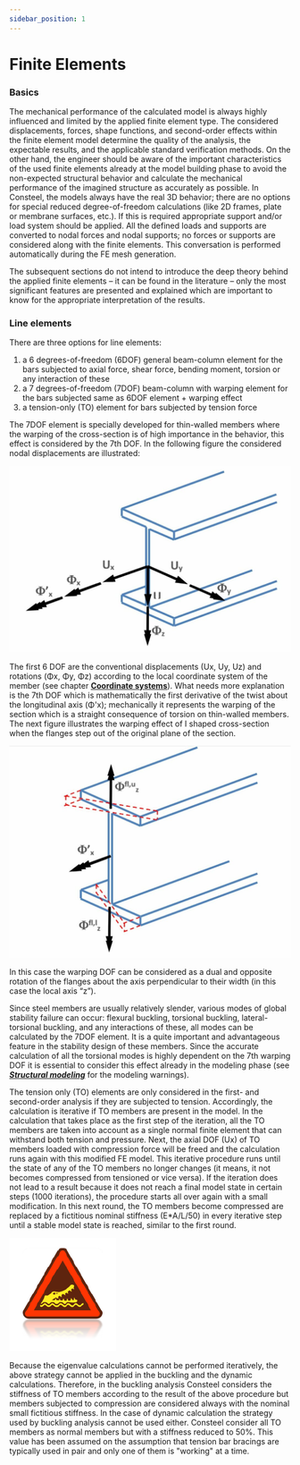```yaml
---
sidebar_position: 1
---
```

# Finite Elements

### Basics

<!-- /wp:heading -->

<!-- wp:paragraph -->

The mechanical performance of the calculated model is always highly influenced and limited by the applied finite element type. The considered displacements, forces, shape functions, and second-order effects within the finite element model determine the quality of the analysis, the expectable results, and the applicable standard verification methods. On the other hand, the engineer should be aware of the important characteristics of the used finite elements already at the model building phase to avoid the non-expected structural behavior and calculate the mechanical performance of the imagined structure as accurately as possible. In Consteel, the models always have the real 3D behavior; there are no options for special reduced degree-of-freedom calculations (like 2D frames, plate or membrane surfaces, etc.). If this is required appropriate support and/or load system should be applied. All the defined loads and supports are converted to nodal forces and nodal supports; no forces or supports are considered along with the finite elements. This conversation is performed automatically during the FE mesh generation.

<!-- /wp:paragraph -->

<!-- wp:paragraph -->

The subsequent sections do not intend to introduce the deep theory behind the applied finite elements – it can be found in the literature – only the most significant features are presented and explained which are important to know for the appropriate interpretation of the results.

<!-- /wp:paragraph -->

<!-- wp:heading {"level":3} -->

### Line elements

<!-- /wp:heading -->

<!-- wp:paragraph -->

There are three options for line elements:

<!-- /wp:paragraph -->

<!-- wp:list {"ordered":true,"type":"a"} -->

1. a 6 degrees-of-freedom (6DOF) general beam-column element for the bars subjected to axial force, shear force, bending moment, torsion or any interaction of these
2. a 7 degrees-of-freedom (7DOF) beam-column with warping element for the bars subjected same as 6DOF element + warping effect
3. a tension-only (TO) element for bars subjected by tension force

<!-- /wp:list -->

<!-- wp:paragraph -->

The 7DOF element is specially developed for thin-walled members where the warping of the cross-section is of high importance in the behavior, this effect is considered by the 7th DOF. In the following figure the considered nodal displacements are illustrated:

<!-- /wp:paragraph -->

<!-- wp:image {"align":"center","id":10668,"width":700,"height":462,"sizeSlug":"large","linkDestination":"media"} -->

[![](./img/wp-content-uploads-2021-04-8-2-2-LINE-ELEMENTS-1024x677.jpg)](https://Consteelsoftware.com/wp-content/uploads/2021/04/8-2-2-LINE-ELEMENTS.jpg)

<!-- /wp:image -->

<!-- wp:paragraph -->

The first 6 DOF are the conventional displacements (Ux, Uy, Uz) and rotations (Φx, Φy, Φz) according to the local coordinate system of the member (see chapter **[Coordinate systems](../4_0_drawing-geometry/4_1_coordinate-systems.md)**). What needs more explanation is the 7th DOF which is mathematically the first derivative of the twist about the longitudinal axis (Φ'x); mechanically it represents the warping of the section which is a straight consequence of torsion on thin-walled members. The next figure illustrates the warping effect of I shaped cross-section when the flanges step out of the original plane of the section.

<!-- /wp:paragraph -->

<!-- wp:image {"align":"center","id":10686,"width":700,"height":470,"sizeSlug":"large","linkDestination":"media"} -->

[![](./img/wp-content-uploads-2021-04-8-2-2-LINE-ELEMENTS.2-1024x771.jpg)](https://Consteelsoftware.com/wp-content/uploads/2021/04/8-2-2-LINE-ELEMENTS.2.jpg)

<!-- /wp:image -->

<!-- wp:paragraph -->

In this case the warping DOF can be considered as a dual and opposite rotation of the flanges about the axis perpendicular to their width (in this case the local axis “z”).

<!-- /wp:paragraph -->

<!-- wp:paragraph -->

Since steel members are usually relatively slender, various modes of global stability failure can occur: flexural buckling, torsional buckling, lateral-torsional buckling, and any interactions of these, all modes can be calculated by the 7DOF element. It is a quite important and advantageous feature in the stability design of these members. Since the accurate calculation of all the torsional modes is highly dependent on the 7th warping DOF it is essential to consider this effect already in the modeling phase (see _**[Structural modeling](../../category/structural-modeling)**_ for the modeling warnings).

<!-- /wp:paragraph -->

<!-- wp:paragraph -->

The tension only (TO) elements are only considered in the first- and second-order analysis if they are subjected to tension. Accordingly, the calculation is iterative if TO members are present in the model. In the calculation that takes place as the first step of the iteration, all the TO members are taken into account as a single normal finite element that can withstand both tension and pressure. Next, the axial DOF (Ux) of TO members loaded with compression force will be freed and the calculation runs again with this modified FE model. This iterative procedure runs until the state of any of the TO members no longer changes (it means, it not becomes compressed from tensioned or vice versa). If the iteration does not lead to a result because it does not reach a final model state in certain steps (1000 iterations), the procedure starts all over again with a small modification. In this next round, the TO members become compressed are replaced by a fictitious nominal stiffness (E\*A/L/50) in every iterative step until a stable model state is reached, similar to the first round.

<!-- /wp:paragraph -->

<!-- wp:image {"align":"left","id":6758,"width":122,"height":130,"sizeSlug":"large","linkDestination":"none"} -->

![warning](./img/wp-content-uploads-2021-04-warning_croc.png)

<!-- /wp:image -->

<!-- wp:paragraph -->

Because the eigenvalue calculations cannot be performed iteratively, the above strategy cannot be applied in the buckling and the dynamic calculations. Therefore, in the buckling analysis Consteel considers the stiffness of TO members according to the result of the above procedure but members subjected to compression are considered always with the nominal small fictitious stiffness. In the case of dynamic calculation the strategy used by buckling analysis cannot be used either. Consteel consider all TO members as normal members but with a stiffness reduced to 50%. This value has been assumed on the assumption that tension bar bracings are typically used in pair and only one of them is "working" at a time.

<!-- /wp:paragraph -->
